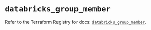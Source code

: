 # `databricks_group_member`

Refer to the Terraform Registry for docs: [`databricks_group_member`](https://registry.terraform.io/providers/databricks/databricks/1.80.0/docs/resources/group_member).
